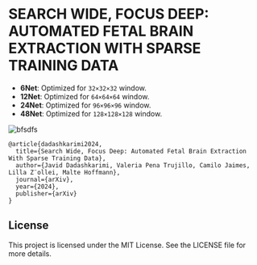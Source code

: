 # SEARCH WIDE, FOCUS DEEP: AUTOMATED FETAL BRAIN EXTRACTION WITH SPARSE TRAINING DATA

- **6Net**: Optimized for `32×32×32` window.
- **12Net**: Optimized for `64×64×64` window.
- **24Net**: Optimized for `96×96×96` window.
- **48Net**: Optimized for `128×128×128` window.

![bfsdfs](https://github.com/user-attachments/assets/ea5af7c3-2725-4523-b14e-e363ff955750)


```
@article{dadashkarimi2024,
  title={Search Wide, Focus Deep: Automated Fetal Brain Extraction With Sparse Training Data},
  author={Javid Dadashkarimi, Valeria Pena Trujillo, Camilo Jaimes, Lilla Z¨ollei, Malte Hoffmann},
  journal={arXiv},
  year={2024},
  publisher={arXiv}
}
```

## License
This project is licensed under the MIT License. See the LICENSE file for more details.

